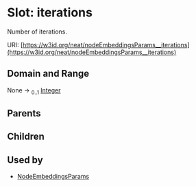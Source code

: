 
# Slot: iterations


Number of iterations.

URI: [https://w3id.org/neat/nodeEmbeddingsParams__iterations](https://w3id.org/neat/nodeEmbeddingsParams__iterations)


## Domain and Range

None &#8594;  <sub>0..1</sub> [Integer](types/Integer.md)

## Parents


## Children


## Used by

 * [NodeEmbeddingsParams](NodeEmbeddingsParams.md)

